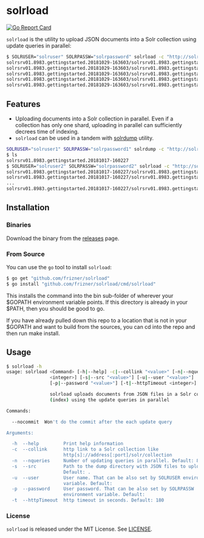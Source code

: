 # solrload
[![Go Report Card](https://goreportcard.com/badge/github.com/frizner/solrload)](https://goreportcard.com/report/github.com/frizner/solrload)

`solrload` is the utility to upload JSON documents into a Solr collection using update queries in parallel:
```sh
$ SOLRUSER="solruser" SOLRPASSW="solrpassword" solrload -c "http://solrsrv02:8983/solr/gettingstarted" -s "solrsrv01.8983.gettingstarted.20181029-163603"
solrsrv01.8983.gettingstarted.20181029-163603/solrsrv01.8983.gettingstarted.5.json is uploaded (1/5)
solrsrv01.8983.gettingstarted.20181029-163603/solrsrv01.8983.gettingstarted.3.json is uploaded (2/5)
solrsrv01.8983.gettingstarted.20181029-163603/solrsrv01.8983.gettingstarted.1.json is uploaded (3/5)
solrsrv01.8983.gettingstarted.20181029-163603/solrsrv01.8983.gettingstarted.2.json is uploaded (4/5)
solrsrv01.8983.gettingstarted.20181029-163603/solrsrv01.8983.gettingstarted.4.json is uploaded (5/5)
```

## Features
- Uploading documents into a Solr collection in parallel. Even if a collection has only one shard, uploading in parallel can sufficiently decrees time of indexing.
- `solrload` can be used in a tandem with [solrdump](https://github.com/frizner/solrdump) utility.
```sh
SOLRUSER="solruser1" SOLRPASSW="solrpassword1" solrdump -c "http://solrsrv01:8983/solr/gettingstarted" -r 50000 -s "id asc"
$ ls
solrsrv01.8983.gettingstarted.20181017-160227
$ SOLRUSER="solruser2" SOLRPASSW="solrpassword2" solrload -c "http://solrsrv02:8983/solr/gettingstarted" -s "solrsrv01.8983.gettingstarted.20181017-160227"
solrsrv01.8983.gettingstarted.20181017-160227/solrsrv01.8983.gettingstarted.2.json is uploaded (1/523)
solrsrv01.8983.gettingstarted.20181017-160227/solrsrv01.8983.gettingstarted.1.json is uploaded (2/523)
...
solrsrv01.8983.gettingstarted.20181017-160227/solrsrv01.8983.gettingstarted.523.json is uploaded (523/523)
```

## Installation
### Binaries
Download the binary from the [releases](https://github.com/frizner/solrload/releases) page.
### From Source
You can use the `go` tool to install `solrload`:
```sh
$ go get "github.com/frizner/solrload"
$ go install "github.com/frizner/solrload/cmd/solrload"
```
This installs the command into the bin sub-folder of wherever your $GOPATH environment variable points. If this directory is already in your $PATH, then you should be good to go.

If you have already pulled down this repo to a location that is not in your $GOPATH and want to build from the sources, you can cd into the repo and then run make install.

## Usage
```sh
$ solrload -h
usage: solrload <Command> [-h|--help] -c|--collink "<value>" [-n|--nqueries
                <integer>] [-s|--src "<value>"] [-u|--user "<value>"]
                [-p|--password "<value>"] [-t|--httpTimeout <integer>]

                solrload uploads documents from JSON files in a Solr collection
                (index) using the update queries in parallel 

Commands:

  --nocommit  Won't do the commit after the each update query

Arguments:

  -h  --help         Print help information
  -c  --collink      http link to a Solr collection like
                     http[s]://address[:port]/solr/collection
  -n  --nqueries     Number of updating queries in parallel. Default: 8
  -s  --src          Path to the dump directory with JSON files to upload.
                     Default: .
  -u  --user         User name. That can be also set by SOLRUSER environment
                     variable. Default: 
  -p  --password     User password. That can be also set by SOLRPASSW
                     environment variable. Default: 
  -t  --httpTimeout  http timeout in seconds. Default: 180
```

### License
`solrload` is released under the MIT License. See [LICENSE](https://github.com/frizner/solrload/blob/master/LICENSE).
